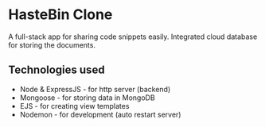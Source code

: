 # **HasteBin Clone**

A full-stack app for sharing code snippets easily. Integrated cloud database for storing the documents.

## **Technologies used**

-   Node & ExpressJS - for http server (backend)
-   Mongoose - for storing data in MongoDB
-   EJS - for creating view templates
-   Nodemon - for development (auto restart server)
